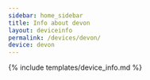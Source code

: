 ```yaml
---
sidebar: home_sidebar
title: Info about devon
layout: deviceinfo
permalink: /devices/devon/
device: devon
---
```

{% include templates/device_info.md %}
